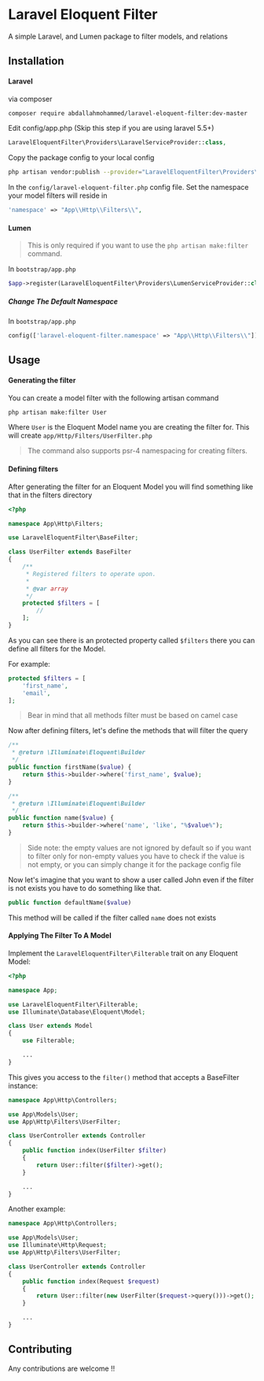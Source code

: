 # Laravel Eloquent Filter

A simple Laravel, and Lumen package to filter models, and relations

## Installation

#### Laravel

via composer

```bash
composer require abdallahmohammed/laravel-eloquent-filter:dev-master
```

Edit config/app.php (Skip this step if you are using laravel 5.5+)

```php
LaravelEloquentFilter\Providers\LaravelServiceProvider::class,
```

Copy the package config to your local config

```bash
php artisan vendor:publish --provider="LaravelEloquentFilter\Providers\LaravelServiceProvider"
```

In the `config/laravel-eloquent-filter.php` config file.  Set the namespace your model filters will reside in

```php
'namespace' => "App\\Http\\Filters\\",
```

#### Lumen

>This is only required if you want to use the `php artisan make:filter` command.

In `bootstrap/app.php`

```php
$app->register(LaravelEloquentFilter\Providers\LumenServiceProvider::class);
```

##### Change The Default Namespace

In `bootstrap/app.php`

```php
config(['laravel-eloquent-filter.namespace' => "App\\Http\\Filters\\"]);
```

## Usage

#### Generating the filter

You can create a model filter with the following artisan command

```bash
php artisan make:filter User
```

Where `User` is the Eloquent Model name you are creating the filter for.  This will create `app/Http/Filters/UserFilter.php`

>The command also supports psr-4 namespacing for creating filters.

#### Defining filters

After generating the filter for an Eloquent Model you will find something like that in the filters directory

```php
<?php 

namespace App\Http\Filters;

use LaravelEloquentFilter\BaseFilter;

class UserFilter extends BaseFilter
{
    /**
     * Registered filters to operate upon.
     *
     * @var array
     */
    protected $filters = [
        //
    ];
}
```

As you can see there is an protected property called `$filters` there you can define all filters for the Model.

For example:

```php
protected $filters = [
    'first_name',
    'email',
];
```

>Bear in mind that all methods filter must be based on camel case

Now after defining filters, let's define the methods that will filter the query

```php
/**
 * @return \Illuminate\Eloquent\Builder
 */
public function firstName($value) {
    return $this->builder->where('first_name', $value);
}

/**
 * @return \Illuminate\Eloquent\Builder
 */
public function name($value) {
    return $this->builder->where('name', 'like', "%$value%");
}
```

>Side note: the empty values are not ignored by default so if you want to filter only for non-empty values you have to check if the value is not empty, or you can simply change it for the package config file

Now let's imagine that you want to show a user called John even if the filter is not exists you have to do something like that.

```php
public function defaultName($value)
```

This method will be called if the filter called `name` does not exists

#### Applying The Filter To A Model

Implement the `LaravelEloquentFilter\Filterable` trait on any Eloquent Model:

```php
<?php

namespace App;

use LaravelEloquentFilter\Filterable;
use Illuminate\Database\Eloquent\Model;

class User extends Model
{
    use Filterable;

    ...
}
```

This gives you access to the `filter()` method that accepts a BaseFilter instance:

```php
namespace App\Http\Controllers;

use App\Models\User;
use App\Http\Filters\UserFilter;

class UserController extends Controller
{
    public function index(UserFilter $filter)
    {
        return User::filter($filter)->get();
    }

    ...
}
```

Another example:

```php
namespace App\Http\Controllers;

use App\Models\User;
use Illuminate\Http\Request;
use App\Http\Filters\UserFilter;

class UserController extends Controller
{
    public function index(Request $request)
    {
        return User::filter(new UserFilter($request->query()))->get();
    }

    ...
}
```

## Contributing
Any contributions are welcome !!
